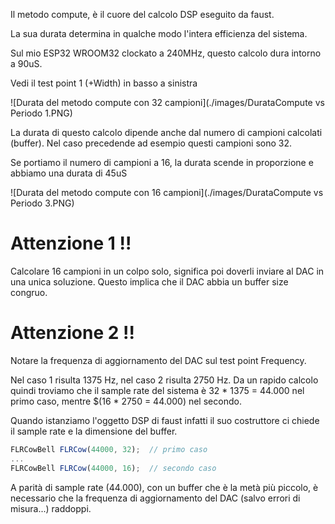 Il metodo compute, è il cuore del calcolo DSP eseguito da faust.

La sua durata determina in qualche modo l'intera efficienza del sistema.

Sul mio ESP32 WROOM32 clockato a 240MHz, questo calcolo dura intorno a 90uS.

Vedi il test point 1 (+Width) in basso a sinistra

![Durata del metodo compute con 32 campioni](./images/DurataCompute vs Periodo 1.PNG)

La durata di questo calcolo dipende anche dal numero di campioni calcolati (buffer).
Nel caso precedende ad esempio questi campioni sono 32.

Se portiamo il numero di campioni a 16, la durata scende in proporzione e abbiamo una durata di 45uS

![Durata del metodo compute con 16 campioni](./images/DurataCompute vs Periodo 3.PNG)

# Attenzione 1 !!

Calcolare 16 campioni in un colpo solo, significa poi doverli inviare al DAC in una unica soluzione. Questo implica che il DAC abbia un buffer size congruo. 

# Attenzione 2 !!

Notare la frequenza di aggiornamento del DAC sul test point Frequency. 

Nel caso 1 risulta 1375 Hz, nel caso 2 risulta 2750 Hz. Da un rapido calcolo quindi troviamo che il sample rate del sistema è 32 * 1375 = 44.000 nel primo caso, mentre $(16 * 2750 = 44.000) nel secondo.

Quando istanziamo l'oggetto DSP di faust infatti il suo costruttore ci chiede il sample rate e la dimensione del buffer.

```js
FLRCowBell FLRCow(44000, 32);  // primo caso
...
FLRCowBell FLRCow(44000, 16);  // secondo caso

```

A parità di sample rate (44.000), con un buffer che è la metà più piccolo, è necessario che la frequenza di aggiornamento del DAC (salvo errori di misura...) raddoppi.

